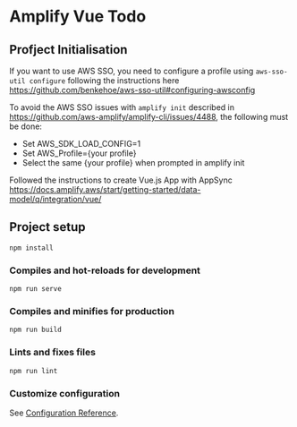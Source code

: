 # Amplify Vue Todo


## Profject Initialisation

If you want to use AWS SSO, you need to configure a profile using `aws-sso-util configure` following the instructions here https://github.com/benkehoe/aws-sso-util#configuring-awsconfig

To avoid the AWS SSO issues with `amplify init` described in https://github.com/aws-amplify/amplify-cli/issues/4488, the following must be done:

* Set AWS_SDK_LOAD_CONFIG=1
* Set AWS_Profile={your profile}
* Select the same {your profile} when prompted in amplify init

Followed the instructions to create Vue.js App with AppSync https://docs.amplify.aws/start/getting-started/data-model/q/integration/vue/




## Project setup
```
npm install
```

### Compiles and hot-reloads for development
```
npm run serve
```

### Compiles and minifies for production
```
npm run build
```

### Lints and fixes files
```
npm run lint
```

### Customize configuration
See [Configuration Reference](https://cli.vuejs.org/config/).
